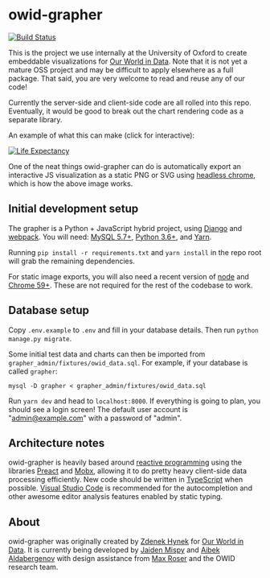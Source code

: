# owid-grapher

[![Build Status](https://travis-ci.org/owid/owid-grapher.svg?branch=master)](https://travis-ci.org/owid/owid-grapher)

This is the project we use internally at the University of Oxford to create embeddable visualizations for [Our World in Data](https://ourworldindata.org). Note that it is not yet a mature OSS project and may be difficult to apply elsewhere as a full package. That said, you are very welcome to read and reuse any of our code!

Currently the server-side and client-side code are all rolled into this repo. Eventually, it would be good to break out the chart rendering code as a separate library.

An example of what this can make (click for interactive):

[![Life Expectancy](https://ourworldindata.org/grapher/life-expectancy.png?tab=map)](https://ourworldindata.org/grapher/life-expectancy?tab=map)

One of the neat things owid-grapher can do is automatically export an interactive JS visualization as a static PNG or SVG using [headless chrome](https://developers.google.com/web/updates/2017/04/headless-chrome), which is how the above image works.

## Initial development setup

The grapher is a Python + JavaScript hybrid project, using [Django](https://www.djangoproject.com/) and [webpack](https://webpack.github.io/). You will need: [MySQL 5.7+](https://www.mysql.com/), [Python 3.6+](https://www.python.org/downloads/), and [Yarn](https://yarnpkg.com/en/).

Running `pip install -r requirements.txt` and `yarn install` in the repo root will grab the remaining dependencies.

For static image exports, you will also need a recent version of [node](https://nodejs.org/en/) and [Chrome 59+](https://developers.google.com/web/updates/2017/04/headless-chrome). These are not required for the rest of the codebase to work.

## Database setup

Copy `.env.example` to `.env` and fill in your database details. Then run `python manage.py migrate`.

Some initial test data and charts can then be imported from `grapher_admin/fixtures/owid_data.sql`. For example, if your database is called `grapher`:

`mysql -D grapher < grapher_admin/fixtures/owid_data.sql`	

Run `yarn dev` and head to `localhost:8000`. If everything is going to plan, you should see a login screen! The default user account is "admin@example.com" with a password of "admin".

## Architecture notes

owid-grapher is heavily based around [reactive programming](https://en.wikipedia.org/wiki/Reactive_programming) using the libraries [Preact](http://github.com/developit/preact) and [Mobx](http://github.com/mobxjs/mobx), allowing it to do pretty heavy client-side data processing efficiently. New code should be written in [TypeScript](https://www.typescriptlang.org/) when possible. [Visual Studio Code](https://code.visualstudio.com/) is recommended for the autocompletion and other awesome editor analysis features enabled by static typing.

## About

owid-grapher was originally created by [Zdenek Hynek](https://github.com/zdenekhynek) for [Our World in Data](https://ourworldindata.org). It is currently being developed by [Jaiden Mispy](http://github.com/mispy) and [Aibek Aldabergenov](https://github.com/aaldaber) with design assistance from [Max Roser](http://maxroser.com/) and the OWID research team.
